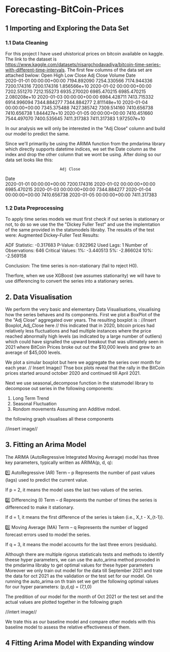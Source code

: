# Forecasting-BitCoin-Prices

## 1 Importing and Exploring the Data Set
### 1.1 Data Cleaning
For this project I have used uhistorical prices on bitcoin available on kaggle.
The link to the dataset is https://www.kaggle.com/datasets/nisargchodavadiya/bitcoin-time-series-with-different-time-intervals. The first few columns of the data set are attached bwlow:
	Open	High	Low	Close	Adj Close	Volume
Date						
2020-01-01 00:00:00+00:00	7194.892090	7254.330566	7174.944336	7200.174316	7200.174316	1.856566e+10
2020-01-02 00:00:00+00:00	7202.551270	7212.155273	6935.270020	6985.470215	6985.470215	2.080208e+10
2020-01-03 00:00:00+00:00	6984.428711	7413.715332	6914.996094	7344.884277	7344.884277	2.811148e+10
2020-01-04 00:00:00+00:00	7345.375488	7427.385742	7309.514160	7410.656738	7410.656738	1.844427e+10
2020-01-05 00:00:00+00:00	7410.451660	7544.497070	7400.535645	7411.317383	7411.317383	1.972507e+10

In our analysis we will only be interested in the "Adj Close" column and build our model to predict the same. 

Since we'll primariliy be using the ARIMA function from the pmdarima library which directly supports datetime indices, we set the Date column as the index and drop the other column that we wont be using.
After doing so our data set looks like this:

	                        Adj Close
Date	
2020-01-01 00:00:00+00:00	7200.174316
2020-01-02 00:00:00+00:00	6985.470215
2020-01-03 00:00:00+00:00	7344.884277
2020-01-04 00:00:00+00:00	7410.656738
2020-01-05 00:00:00+00:00	7411.317383

### 1.2 Data Preprocessing 

To apply time series models we must first check if out series is stationary or not, to do so we use the the "Dickey Fuller Test" and use the implemtation of the same provided in the statsmodels libraby.
The resukts of the test were:
Augmented Dickey-Fuller Test Results:

ADF Statistic: -0.317683
P-Value: 0.922962
Used Lags: 1
Number of Observations: 646
Critical Values:
   1%: -3.440513
   5%: -2.866024
   10%: -2.569158

Conclusion: The time series is non-stationary (fail to reject H0).

Therfore, when we use XGBoost (we assumes stationarity) we will have to use differencing to convert the series into a stationary series.

## 2. Data Visualisation

We perform the very basic and elementary Data Visualisations, visualising how the series behaves and its components.
First we plot a BoxPlot of the the "Adj Close" aggregated over years. The resulting boxplot is :
//Insert Boxplot_Adj_Close here //
this indicated that in 2020, bitcoin prices had relatively less fluctuations and had multiple instances where the price reached abnormally high levels (as indicated by a large number of outliers) which could have signalled the upward breakout that was ultimately seen in 2021 where BitCoin Prices broke out out the $10,000 levels and grew to an average of $45,000 levels.

We plot a simular boxplot but here we aggregate the series over month for each year. 
// Insert Image//
Thse box plots reveal that the rally in the BitCoin prices started around october 2020 and continued till April 2021. 

Next we use seasonal_decompose function in the statsmodel library to decompose out series in the following components:
  1. Long Term Trend
  2. Seasonal Fluctuation
  3. Rondom movements
Assuming ann Additive mdoel.

the following graph visualises all these components

//insert image//

## 3. Fitting an Arima Model

The ARIMA (AutoRegressive Integrated Moving Average) model has three key parameters, typically written as ARIMA(p, d, q):

1️⃣ AutoRegressive (AR) Term – p
Represents the number of past values (lags) used to predict the current value.

If p = 2, it means the model uses the last two values of the series.


2️⃣ Differencing (I) Term – d
Represents the number of times the series is differenced to make it stationary.

If d = 1, it means the first difference of the series is taken (i.e., X_t - X_{t-1}).

3️⃣ Moving Average (MA) Term – q
Represents the number of lagged forecast errors used to model the series.

If q = 3, it means the model accounts for the last three errors (residuals).

Although there are multiple rigorus statisticals tests and methods to identify theese hyper parameters, we can use the auto_arima method provoded in the pmdarima libraby to get optimal values for these hyper parameters
Moreover we only train out model for the data till September 2021 and trate the data for oct 2021 as the validation or the test set for our model.
On running the auto_arima on th train set we get the following optimal values for our hyper parameters: (p,d,q) = (7,1,0)

The predition of our model for the month of Oct 2021 or the test set and the actual values are plotted together in the following graph

//intert image//

We trate this as our baseline model and compare other models with this baseline model to assess the relative effectiveness of them.

## 4 Fitting Arima Model with Expanding window




